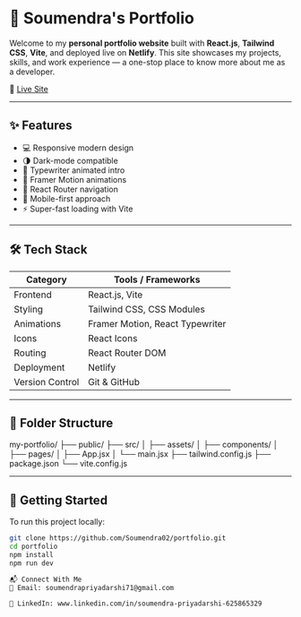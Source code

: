 # 🚀 Soumendra's Portfolio

Welcome to my **personal portfolio website** built with **React.js**, **Tailwind CSS**, **Vite**, and deployed live on **Netlify**. This site showcases my projects, skills, and work experience — a one-stop place to know more about me as a developer.

🔗 [Live Site](https://soumendra-portfolio.netlify.app)

---

## ✨ Features

- 💻 Responsive modern design
- 🌗 Dark-mode compatible
- 🧠 Typewriter animated intro
- 🚀 Framer Motion animations
- 🔀 React Router navigation
- 📱 Mobile-first approach
- ⚡ Super-fast loading with Vite

---

## 🛠️ Tech Stack

| Category       | Tools / Frameworks               |
|----------------|----------------------------------|
| Frontend       | React.js, Vite                   |
| Styling        | Tailwind CSS, CSS Modules        |
| Animations     | Framer Motion, React Typewriter  |
| Icons          | React Icons                      |
| Routing        | React Router DOM                 |
| Deployment     | Netlify                          |
| Version Control| Git & GitHub                     |

---

## 📁 Folder Structure

my-portfolio/
├── public/
├── src/
│ ├── assets/
│ ├── components/
│ ├── pages/
│ ├── App.jsx
│ └── main.jsx
├── tailwind.config.js
├── package.json
└── vite.config.js


---

## 🚀 Getting Started

To run this project locally:

```bash
git clone https://github.com/Soumendra02/portfolio.git
cd portfolio
npm install
npm run dev

📬 Connect With Me
📧 Email: soumendrapriyadarshi71@gmail.com

💼 LinkedIn: www.linkedin.com/in/soumendra-priyadarshi-625865329